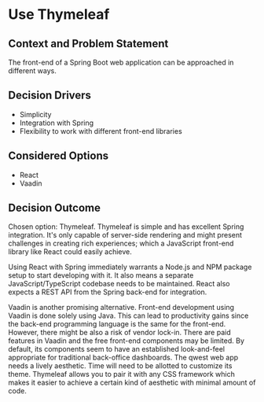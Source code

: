 # Use Thymeleaf

## Context and Problem Statement

The front-end of a Spring Boot web application can be approached in different ways.

## Decision Drivers

- Simplicity
- Integration with Spring
- Flexibility to work with different front-end libraries

## Considered Options

- React
- Vaadin

## Decision Outcome

Chosen option: Thymeleaf. Thymeleaf is simple and has excellent Spring integration. It's only capable of server-side
rendering and might present challenges in creating rich experiences; which a JavaScript front-end library like React
could easily achieve.

Using React with Spring immediately warrants a Node.js and NPM package setup to start developing with it. It also means
a separate JavaScript/TypeScript codebase needs to be maintained. React also expects a REST API from the Spring back-end
for integration.

Vaadin is another promising alternative. Front-end development using Vaadin is done solely using Java. This can lead to
productivity gains since the back-end programming language is the same for the front-end. However, there might be also a
risk of vendor lock-in. There are paid features in Vaadin and the free front-end components may be limited. By default,
its components seem to have an established look-and-feel appropriate for traditional back-office dashboards. The qwest
web app needs a lively aesthetic. Time will need to be allotted to customize its theme. Thymeleaf allows you to pair it
with any CSS framework which makes it easier to achieve a certain kind of aesthetic with minimal amount of code.
